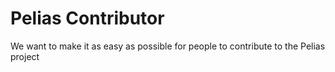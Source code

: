# Pelias Contributor

We want to make it as easy as possible for people to contribute to the Pelias project

